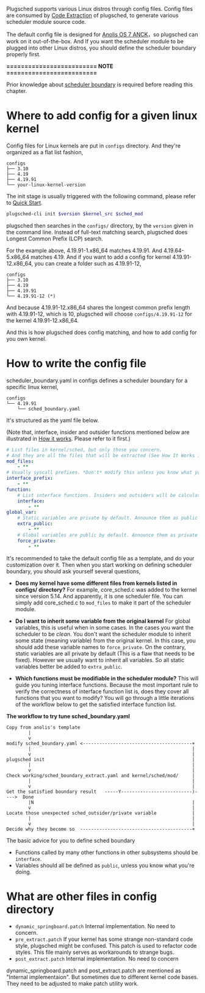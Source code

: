 Plugsched supports various Linux distros through config files. Config files are consumed by [Code Extraction](../README.md#boundary-extraction) of plugsched, to generate various scheduler module source code.

The default config file is designed for [Anolis OS 7 ANCK](https://openanolis.cn/)，so plugsched can work on it out-of-the-box. And If you want the scheduler module to be plugged into other Linux distros, you should define the scheduler boundary properly first.

**========================= NOTE =========================** 

Prior knowledge about [scheduler boundary](../README.md#how-it-works) is required before reading this chapter.

# Where to add config for a given linux kernel
Config files for Linux kernels are put in `configs` directory. And they're organized as a flat list fashion,

	configs
	├── 3.10
	├── 4.19
	├── 4.19.91
	└── your-linux-kernel-version

The init stage is usually triggered with the following command, please refer to [Quick Start](../README.md#quick-start).

```bash
plugsched-cli init $version $kernel_src $sched_mod
```

plugsched then searches in the `configs/` directory, by the `version` given in the command line. Instead of full-text matching search, plugsched does Longest Common Prefix (LCP) search. 

For the example above, 4.19.91-1.x86_64 matches 4.19.91. And 4.19.64-5.x86_64 matches 4.19. And if you want to add a config for kernel 4.19.91-12.x86_64, you can create a folder such as 4.19.91-12,

	configs
	├── 3.10
	├── 4.19
	├── 4.19.91
	└── 4.19.91-12 (*)

And because 4.19.91-12.x86_64 shares the longest common prefix length with 4.19.91-12, which is 10, plugsched will choose `configs/4.19.91-12` for the kernel 4.19.91-12.x86_64.

And this is how plugsched does config matching, and how to add config for you own kernel.

# How to write the config file
scheduler_boundary.yaml in configs defines a scheduler boundary for a specific linux kernel,

	configs
	└── 4.19.91
	    └── sched_boundary.yaml

It's structured as the yaml file below.

(Note that, interface, insider and outsider functions mentioned below are illustrated in [How it works](../README.md#how-it-works). Please refer to it first.)

```yaml
# List files in kernel/sched, but only those you concern.
# And they are all the files that will be extracted (See How It Works in README)
mod_files:
    - **
# Usually syscall prefixes. *Don't* modify this unless you know what you're doing.
interface_prefix:
    - **
function:
    # List interface functions. Insiders and outsiders will be calculated accordingly.
    interface:
        - **
global_var:
    # Static variables are private by default. Announce them as public explicitly here.
    extra_public:
        - **
    # Global variables are public by default. Announce them as private explicitly here.
    force_private:
        - **
```

It's recommended to take the default config file as a template, and do your customization over it. Then when you start working on defining scheduler boundary, you should ask yourself several questions,

- **Does my kernel have some different files from kernels listed in configs/ directory?**
For example, core_sched.c was added to the kernel since version 5.14. And apparently, it is one scheduler file. You can simply add core_sched.c to `mod_files` to make it part of the scheduler module.

- **Do I want to inherit some variable from the original kernel**
For global variables, this is useful when in some cases. In the cases you want the scheduler to be *clean*. You don't want the scheduler module to inherit some state (meaning variable) from the original kernel. In this case, you should add these variable names to `force_private`.
On the contrary, static variables are all private by default (This is a flaw that needs to be fixed). However we usually want to inherit all variables. So all static variables better be added to `extra_public`.

- **Which functions must be modifiable in the scheduler module?**
This will guide you tuning interface functions. Because the most important rule to verify the correctness of interface function list is, does they cover all functions that you want to modify?
You will go through a little iterations of the workflow below to get the satisfied interface function list.

**The workflow to try tune sched_boundary.yaml** 

	Copy from anolis's template
	        |
	        v
	modify sched_boundary.yaml <----------------------------------------+
	    	|                                                           |
	    	v                                                           |
	plugsched init                                                      |
	    	|                                                           |
	    	v                                                           |
	Check working/sched_boundary_extract.yaml and kernel/sched/mod/     |
	    	|                                                           |
	    	v                                                           |
	Get the satisfied boundary result   -----Y--------------------------)---->  Done
	    	|N                                                          |
	    	v                                                           |
	Locate those unexpected sched_outsider/private variable             |
	    	|                                                           |
	    	v                                                           |
	Decide why they become so  -----------------------------------------+

The basic advice for you to define sched boundary
- Functions called by many other functions in other subsystems should be `interface`.
- Variables should all be defined as `public`, unless you know what you're doing.

# What are other files in config directory

- `dynamic_springboard.patch` Internal implementation. No need to concern.
- `pre_extract.patch` If your kernel has some strange non-standard code style, plugsched might be confused. This patch is used to refactor code styles. This file mainly serves as workarounds to strange bugs.
- `post_extract.patch` Internal implementation. No need to concern

dynamic_springboard.patch and post_extract.patch are mentioned as "Internal implementaion". But sometimes due to different kernel code bases. They need to be adjusted to make patch utility work.
